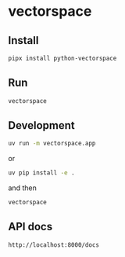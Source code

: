 # vectorspace

## Install

```bash
pipx install python-vectorspace
```

## Run

```bash
vectorspace
```

## Development

```bash
uv run -m vectorspace.app
```

or

```bash
uv pip install -e .
```

and then

```bash
vectorspace
```

## API docs

```
http://localhost:8000/docs
```
